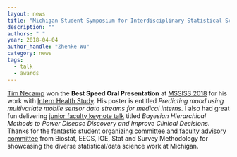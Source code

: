 ```yaml
---
layout: news
title: "Michigan Student Symposium for Interdisciplinary Statistical Sciences"
description: ""
authors: " "
year: 2018-04-04
author_handle: "Zhenke Wu"
category: news
tags: 
  - talk
  - awards
---
```


[Tim Necamp](/team/tim-necamp) won the **Best Speed Oral Presentation** at [MSSISS 2018](https://sites.lsa.umich.edu/mssiss/) for his work with [Intern Health Study](https://www.srijan-sen-lab.com/intern-health-study). His poster is entitled *Predicting mood using multivariate mobile sensor data streams for medical interns*. I also had great fun delivering [junior faculty keynote talk](https://sites.lsa.umich.edu/mssiss/keynote-speaker/) titled *Bayesian Hierarchical Methods to Power Disease Discovery and Improve Clinical Decisions*. Thanks for the fantastic [student organizing committee and faculty advisory committee](https://sites.lsa.umich.edu/mssiss/committee/) from Biostat, EECS, IOE, Stat and Survey Methodology for showcasing the diverse statistical/data science work at Michigan.

